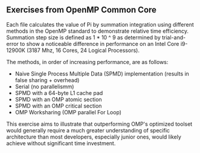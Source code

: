 ## Exercises from OpenMP Common Core

Each file calculates the value of Pi by summation integration using different methods in the OpenMP standard to demonstrate relative time efficiency. Summation step size is defined as 1 * 10 ^ 9 as determined by trial-and-error to show a noticeable difference in performance on an Intel Core i9-12900K (3187 Mhz, 16 Cores, 24 Logical Processors).

The methods, in order of increasing performance, are as follows:
* Naive Single Process Multiple Data (SPMD) implementation (results in false sharing + overhead)
* Serial (no parallelismm)
* SPMD with a 64-byte L1 cache pad
* SPMD with an OMP atomic section
* SPMD with an OMP critical section
* OMP Worksharing (OMP parallel For Loop)

This exercise aims to illustrate that outperforming OMP's optimized toolset would generally require a much greater understanding of specific architecture than most developers, especially junior ones, would likely achieve without significant time investment.
